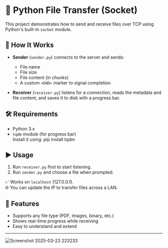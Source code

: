 # 📁 Python File Transfer (Socket)

This project demonstrates how to send and receive files over TCP using Python's built-in `socket` module.

## 🚀 How It Works

- **Sender** (`sender.py`) connects to the server and sends:
  - File name
  - File size
  - File content (in chunks)
  - A custom `<END>` marker to signal completion

- **Receiver** (`receiver.py`) listens for a connection, reads the metadata and file content, and saves it to disk with a progress bar.

## 🛠️ Requirements

- Python 3.x
- `tqdm` module (for progress bar)  
  Install it using:
  pip install tqdm

## ▶️ Usage

1. Run `receiver.py` first to start listening.
2. Run `sender.py` and choose a file when prompted.

✅ Works on `localhost` (127.0.0.1).  
🌐 You can update the IP to transfer files across a LAN.

## 📌 Features

- Supports any file type (PDF, images, binary, etc.)
- Shows real-time progress while receiving
- Easy to understand and extend

---

![Screenshot 2025-03-23 223233](https://github.com/user-attachments/assets/c608b011-8d1d-4c52-80bd-17cc22da06ca)
